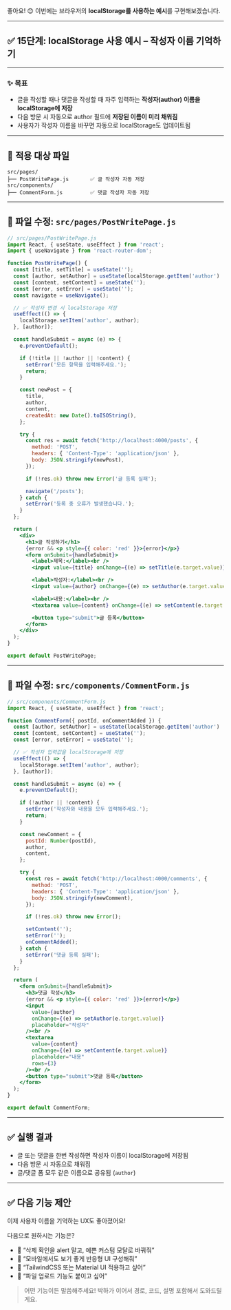 좋아요! 😊
이번에는 브라우저의 **localStorage를 사용하는 예시**를 구현해보겠습니다.

---

## ✅ 15단계: localStorage 사용 예시 – 작성자 이름 기억하기

---

### ✨ 목표

* 글을 작성할 때나 댓글을 작성할 때 자주 입력하는 **작성자(author) 이름을 localStorage에 저장**
* 다음 방문 시 자동으로 author 필드에 **저장된 이름이 미리 채워짐**
* 사용자가 작성자 이름을 바꾸면 자동으로 localStorage도 업데이트됨

---

## 📁 적용 대상 파일

```
src/pages/
├── PostWritePage.js       ✅ 글 작성자 자동 저장
src/components/
├── CommentForm.js         ✅ 댓글 작성자 자동 저장
```

---

## 📄 파일 수정: `src/pages/PostWritePage.js`

```jsx
// src/pages/PostWritePage.js
import React, { useState, useEffect } from 'react';
import { useNavigate } from 'react-router-dom';

function PostWritePage() {
  const [title, setTitle] = useState('');
  const [author, setAuthor] = useState(localStorage.getItem('author') || ''); // ✅ 기본값
  const [content, setContent] = useState('');
  const [error, setError] = useState('');
  const navigate = useNavigate();

  // ✅ 작성자 변경 시 localStorage 저장
  useEffect(() => {
    localStorage.setItem('author', author);
  }, [author]);

  const handleSubmit = async (e) => {
    e.preventDefault();

    if (!title || !author || !content) {
      setError('모든 항목을 입력해주세요.');
      return;
    }

    const newPost = {
      title,
      author,
      content,
      createdAt: new Date().toISOString(),
    };

    try {
      const res = await fetch('http://localhost:4000/posts', {
        method: 'POST',
        headers: { 'Content-Type': 'application/json' },
        body: JSON.stringify(newPost),
      });

      if (!res.ok) throw new Error('글 등록 실패');

      navigate('/posts');
    } catch {
      setError('등록 중 오류가 발생했습니다.');
    }
  };

  return (
    <div>
      <h1>글 작성하기</h1>
      {error && <p style={{ color: 'red' }}>{error}</p>}
      <form onSubmit={handleSubmit}>
        <label>제목:</label><br />
        <input value={title} onChange={(e) => setTitle(e.target.value)} /><br />

        <label>작성자:</label><br />
        <input value={author} onChange={(e) => setAuthor(e.target.value)} /><br />

        <label>내용:</label><br />
        <textarea value={content} onChange={(e) => setContent(e.target.value)} rows={5} /><br />

        <button type="submit">글 등록</button>
      </form>
    </div>
  );
}

export default PostWritePage;
```

---

## 📄 파일 수정: `src/components/CommentForm.js`

```jsx
// src/components/CommentForm.js
import React, { useState, useEffect } from 'react';

function CommentForm({ postId, onCommentAdded }) {
  const [author, setAuthor] = useState(localStorage.getItem('author') || '');
  const [content, setContent] = useState('');
  const [error, setError] = useState('');

  // ✅ 작성자 입력값을 localStorage에 저장
  useEffect(() => {
    localStorage.setItem('author', author);
  }, [author]);

  const handleSubmit = async (e) => {
    e.preventDefault();

    if (!author || !content) {
      setError('작성자와 내용을 모두 입력해주세요.');
      return;
    }

    const newComment = {
      postId: Number(postId),
      author,
      content,
    };

    try {
      const res = await fetch('http://localhost:4000/comments', {
        method: 'POST',
        headers: { 'Content-Type': 'application/json' },
        body: JSON.stringify(newComment),
      });

      if (!res.ok) throw new Error();

      setContent('');
      setError('');
      onCommentAdded();
    } catch {
      setError('댓글 등록 실패');
    }
  };

  return (
    <form onSubmit={handleSubmit}>
      <h3>댓글 작성</h3>
      {error && <p style={{ color: 'red' }}>{error}</p>}
      <input
        value={author}
        onChange={(e) => setAuthor(e.target.value)}
        placeholder="작성자"
      /><br />
      <textarea
        value={content}
        onChange={(e) => setContent(e.target.value)}
        placeholder="내용"
        rows={3}
      /><br />
      <button type="submit">댓글 등록</button>
    </form>
  );
}

export default CommentForm;
```

---

## ✅ 실행 결과

* 글 또는 댓글을 한번 작성하면 작성자 이름이 localStorage에 저장됨
* 다음 방문 시 자동으로 채워짐
* 글/댓글 폼 모두 같은 이름으로 공유됨 (`author`)

---

## ✅ 다음 기능 제안

이제 사용자 이름을 기억하는 UX도 좋아졌어요!

다음으로 원하시는 기능은?

* 🧹 “삭제 확인을 alert 말고, 예쁜 커스텀 모달로 바꿔줘”
* 📱 “모바일에서도 보기 좋게 반응형 UI 구성해줘”
* 🌈 “TailwindCSS 또는 Material UI 적용하고 싶어”
* 📎 “파일 업로드 기능도 붙이고 싶어”

> 어떤 기능이든 말씀해주세요!
> 박하가 이어서 경로, 코드, 설명 포함해서 도와드릴게요.
